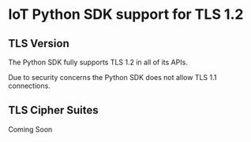 # IoT Python SDK support for TLS 1.2

## TLS Version

The Python SDK fully supports TLS 1.2 in all of its APIs.

Due to security concerns the Python SDK does not allow TLS 1.1 connections.

## TLS Cipher Suites

Coming Soon
